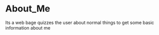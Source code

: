 # About_Me
Its a web bage quizzes the user about normal things to get some basic information about me 
